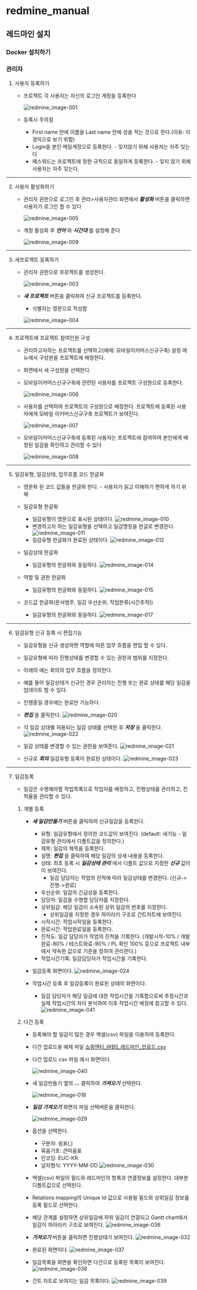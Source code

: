 # redmine_manual


## 레드마인 설치
### Docker 설치하기

### 관리자 
1. 사용자 등록하기
   
    *  프로젝트 각 사용자는 자신의 로그인 계정을 등록한다

        ![redmine_image-001](https://user-images.githubusercontent.com/5433728/154022850-c73e74e5-4060-4fd7-9705-9db36e320c71.png)

    * 등록시 주의점

        * First name  란에 이름을 Last name 란에 성을 적는 것으로 한다.(이유: 이 경익으로 보기 위함)
        * Login을 본인 메일계정으로 등록한다. - 잊지않기 위해 사용자는 자주 잊는다
        * 패스워드는 프로젝트에 정한 규칙으로 동일하게 등록한다. - 잊지 않기 위해 사용자는 자주 잊는다.

---
2. 사용자 활성화하기

    * 관리자 권한으로 로그인 후 관라>사용자관리 화면에서  **_활성화_** 버튼을 클릭하면 사용자가 로그인 할 수 있다

        ![redmine_image-005](https://user-images.githubusercontent.com/5433728/154023905-521317dc-def3-459e-9b6d-fbdb41f12f8e.png)

    * 계정 활성화 후 **_언어_** 와  **_시간대_** 를 설정해 준다

        ![redmine_image-009](https://user-images.githubusercontent.com/5433728/154029072-617f415f-c0bd-4891-9ff0-91b58c23717d.png)

---
3. 새프로젝트 등록하기

    * 관리자 권한으로 프로젝트를 생성한다. 

        ![redmine_image-003](https://user-images.githubusercontent.com/5433728/154024396-334b590c-3010-45d0-88c3-f71535f0feaf.png)

    * **_새 프로젝트_** 버튼을 클릭하여 신규 프로젝트를 등록한다.

        * 식별자는 영문으로 작성함

        ![redmine_image-004](https://user-images.githubusercontent.com/5433728/154061595-5df41063-ad06-4d36-a13a-78eff7cc8d0b.png)
---
4. 프로젝트에 프로젝트 참여인원 구성

    * 관리하고자하는 프로젝트를 선택하고(예제: 모바일이커머스신규구축) 설정 메뉴에서 구성원을 프로젝트에 배정한다.  
    * 화면에서 새 구성원을 선택한다.
    * 모바일이커머스신규구축에 관련된 사용자를 프로젝트 구성원으로 등록한다. 

        ![redmine_image-006](https://user-images.githubusercontent.com/5433728/154061602-b6cfac4d-e6e2-48ed-9e01-73b999a913f2.png)
    
    * 사용자를 선택하여 프로젝트의 구성원으로 배정한다. 프로젝트에 등록된 사용자에게 모바일 이커머스신규구축 프로젝트가 보여진다. 
   

        ![redmine_image-007](https://user-images.githubusercontent.com/5433728/154061604-337827e6-6876-43e9-af3f-d7917069af87.png)

    * 모바일이커머스신규구축에 등록된 사용자는 프로젝트에 참여하여 본인에게 배정된 일감을 확인하고 관리할 수 있다 

        ![redmine_image-008](https://user-images.githubusercontent.com/5433728/154061606-cdae5827-7e36-4347-aa93-6624f8a1f678.png)

---
5. 일감유형, 일감상태, 업무흐름 코드 한글화 

    * 영문화 된 코드 값들을 한글화 한다. - 사용자가 읽고 이해하기 편하게 하기 위해

    * 일감유형 한글화
        * 일감유형이 영문으로 표시된 상태이다.
        ![redmine_image-010](https://user-images.githubusercontent.com/5433728/154028395-d43f6898-5f67-4e7b-b791-15b0218831eb.png)
        * 변경하고자 하는 일감유형을 선택하고 일감명칭을 한글로 변경한다.
        ![redmine_image-011](https://user-images.githubusercontent.com/5433728/154028397-0861a3ff-53a7-4898-a973-a7d447791c6d.png)
        * 일감유형 한글화가 완료된 상태이다.
        ![redmine_image-012](https://user-images.githubusercontent.com/5433728/154028398-4fbde627-6a2e-4621-bed9-1fde9d091536.png)


    * 일감상태 한글화
        * 일감유형의 한글화와 동일하다.
        ![redmine_image-014](https://user-images.githubusercontent.com/5433728/154028404-7052706e-26e1-472e-8fe9-5c9f9c4ae83c.png)

    * 역할 및 권한 한글화
        * 일감유형의 한글화와 동일하다.
        ![redmine_image-015](https://user-images.githubusercontent.com/5433728/154028406-2bbd21f8-038e-44c4-8358-3f8fff51c23a.png)

    * 코드값 한글화(문서범주, 일감 우선순위, 작업분류(시간추적))
        * 일감유형의 한글화와 동일하다.
        ![redmine_image-017](https://user-images.githubusercontent.com/5433728/154028409-c746510d-7dd3-4631-be4c-e40d1ea2dc53.png)

---
6. 일감유형 신규 등록 시 편집기능

    * 일감유형을 신규 생성하면 역할에 따른 업무 흐름을 편집 할 수 있다.
    * 일감유형에 따라 진행상태를 변경할 수 있는 권한과 범위를 지정한다. 
    * 아래의 예는 회의의 업무 흐름을 정의한다. 
    * 예를 들어 일감상태가 신규인 경우 관리자는 진행 또는 완료 상태를 해당 일감을 업데이트 할 수 있다. 
    * 진행중일 경우에는 완료만 가능하다.

    * **_편집_** 을 클릭한다. 
        ![redmine_image-020](https://user-images.githubusercontent.com/5433728/154028416-891503f1-bf3c-4e79-9718-c7f370e6738a.png)

    *  각 일감 상태별 혀용되는 일감 상태를 선택한 후 **_저장_** 을 클릭한다. 
        ![redmine_image-022](https://user-images.githubusercontent.com/5433728/154028423-1f7248e2-857a-4ddf-8a66-3847ba652754.png)


    * 일감 상태를 변경할 수 있는 권한을 보여준다.
        ![redmine_image-021](https://user-images.githubusercontent.com/5433728/154028420-48f0ce11-58e7-4f6b-9044-2cb265d07d5a.png)

    * 신규로 **_회의_** 일감유형 등록이 완료된 상태이다.
        ![redmine_image-023](https://user-images.githubusercontent.com/5433728/154028425-3a1d8e08-d011-40e1-b48d-b0bf42c27513.png)

---
7. 일감등록 
    * 일감은 수행해야할 작업목록으로 작업자를 배정하고, 진행상태를 관리하고, 진척율을 관리할 수 있다.

    1. 개별 등록
        * **_새 일감만들기_** 버튼을 클릭하여 신규일감을 등록한다. 
            * 유형: 일감유형에서 정의한 코드값이 보여진다. (default: 새기능 - 일감유형 관리에서 디폴트값을 정의한다.)
            * 제목: 일감의 제목을 등록한다.
            * 설명: **_편집_** 을 클릭하여 해당 일감의 상세 내용을 등록한다.
            * 상태: 최초 등록 시 **_일감상태 관리_** 에서 디폴트 값으로 지정한 **_신규_**  값이이 보여진다.
                * 일감 담당자는 작업의 진척에 따라 일감상태를 변경한다. (신규->진행->완료)
            * 우선순위: 일감의 긴급성을 등록한다. 
            * 담당자: 일감을 수행할 담당자를 지정한다.
            * 상위일감: 해당 일감이 소속된 상위 일감의 번호를 지정한다. 
                * 상위일감을 지정한 경우 하이라키 구조로 간트차트에 보여진다. 
            * 시작시간: 작업시작일을 등록한다. 
            * 완료시간: 작업완료일을 등록한다. 
            * 진척도: 일감 담당자가 작업의 진척을 기록한다. (개발시작-10% / 개발완료-80% / 테스트와료-90% / PL 확인 100% 등으로 프로젝트 내부에서 약속한 값으로 기준을 정하여 관리한다.)
            * 작업시간기록: 일감담당자가 작업시간을 기록한다.

        * 일감등록 화면이다. 
            ![redmine_image-024](https://user-images.githubusercontent.com/5433728/154028428-0bef0591-ba22-42a6-9b66-0b56eea62565.png)  
        * 작업시간 등록 후 일감등록이 완료된 상태의 화면이다.
            * 일감 담당자가 해당 일감에 대한 작업시간을 기록함으로써 추정시간과 실제 작업시간의 차이 분석하여 이후 작업시간 배정에 참고할 수 있다. 
            ![redmine_image-041](https://user-images.githubusercontent.com/5433728/154053981-33be8d86-5b0d-4af1-81cc-b65692a81448.png)
    

    2. 다건 등록 
        * 등록해야 할 일감이 많은 경우 엑셀(csv) 파일을 이용하여 등록한다. 
        * 다건 업로드용 예제 파일
            [쇼핑엔티_WBS_레드마인_업로드.csv](https://github.com/roadseeker/redmine_manual/files/8068922/redmine_upload_wbs_example.csv)

        * 다건 업로드 csv 파일 예시 화면이다.

            ![redmine_image-040](https://user-images.githubusercontent.com/5433728/154028475-248ad74e-655a-495f-8224-42ce08b20302.png)

        * 새 일감만들기 옆의  **_..._** 클릭하여 **_가져오기_** 선택한다.

            ![redmine_image-018](https://user-images.githubusercontent.com/5433728/154028411-e01b472c-1600-43f5-a925-3ef08fb689a4.png)

        * **_일감 가져오기_** 화면의 파일 선택버튼을 클릭한다.  

            ![redmine_image-029](https://user-images.githubusercontent.com/5433728/154028443-79ec2bf7-89c0-4720-9cb2-25b3ddb9530a.png)

        * 옵션을 선택한다. 
            * 구분자: 쉼표(,)
            * 묶음기호: 큰따옴표
            * 인코딩: EUC-KR
            * 날자형식: YYYY-MM-DD
            ![redmine_image-030](https://user-images.githubusercontent.com/5433728/154028445-6f2775b2-b1b5-49bb-9b7e-fcae01e5edb3.png)
        * 엑셀(csv) 파일의 필드와 레드마인의 항록과 연결정보를 설정한다. 대부분 디폴트값으로 선택된다.
        * Relations mapping의 Unique Id 값으로 사용될 필드와 상위일감 정보를 등록 필드로 선택한다. 
        * 해당 관계를 설정하면 상위일감에 하위 일감이 연결되고 Gantt chart에서 일감이 하아라키 구조로 보여진다.
            ![redmine_image-036](https://user-images.githubusercontent.com/5433728/154028460-c0f5cb34-2223-4002-9ffd-af3683b0507b.png) 
        * **_가져오기_** 버튼을 클릭하면 진행상태가 보여진다. 
            ![redmine_image-032](https://user-images.githubusercontent.com/5433728/154028448-7832e318-b27f-4566-a415-a34502a5ec38.png) 
        * 완료된 화면이다. 
            ![redmine_image-037](https://user-images.githubusercontent.com/5433728/154028465-2fc8a9de-0e94-4a2e-a1fd-822e9bcecc10.png)
        * 일감목록을 화면을 확인하면 다건으로 등록된 목록이 보여진다. 
            ![redmine_image-038](https://user-images.githubusercontent.com/5433728/154028470-8bbd716c-02b9-4c82-ae9d-badb39099646.png)
        * 간트 차트로 보여지는 일감 목록이다. 
            ![redmine_image-039](https://user-images.githubusercontent.com/5433728/154028473-a413426e-b39a-4c49-a795-d3039c0199d9.png)